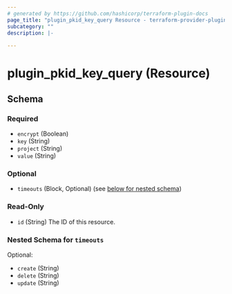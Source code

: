 ```yaml
---
# generated by https://github.com/hashicorp/terraform-plugin-docs
page_title: "plugin_pkid_key_query Resource - terraform-provider-plugin"
subcategory: ""
description: |-
  
---
```


# plugin_pkid_key_query (Resource)





<!-- schema generated by tfplugindocs -->
## Schema

### Required

- `encrypt` (Boolean)
- `key` (String)
- `project` (String)
- `value` (String)

### Optional

- `timeouts` (Block, Optional) (see [below for nested schema](#nestedblock--timeouts))

### Read-Only

- `id` (String) The ID of this resource.

<a id="nestedblock--timeouts"></a>
### Nested Schema for `timeouts`

Optional:

- `create` (String)
- `delete` (String)
- `update` (String)


